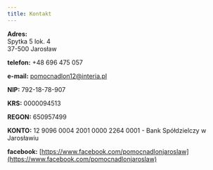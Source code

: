 ```yaml
---
title: Kontakt
---
```


**Adres:**  
Spytka 5 lok. 4  
37-500 Jarosław  
  
**telefon:** +48 696 475 057  
  
**e-mail:** [pomocnadlon12@interia.pl](mailto:pomocnadlon12@interia.pl)
  
  
**NIP:** 792-18-78-907  
  
**KRS:** 0000094513  
  
**REGON:** 650957499  
  
  
**KONTO:** 12 9096 0004 2001 0000 2264 0001 - Bank Spółdzielczy w Jarosławiu
  
  
**facebook:** [https://www.facebook.com/pomocnadlonjaroslaw](https://www.facebook.com/pomocnadlonjaroslaw)
